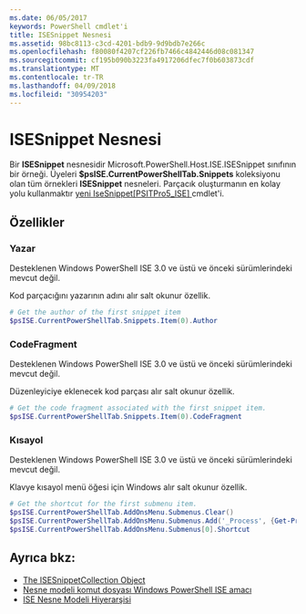 ```yaml
---
ms.date: 06/05/2017
keywords: PowerShell cmdlet'i
title: ISESnippet Nesnesi
ms.assetid: 98bc8113-c3cd-4201-bdb9-9d9bdb7e266c
ms.openlocfilehash: f80080f4207cf226fb7466c4842446d08c081347
ms.sourcegitcommit: cf195b090b3223fa4917206dfec7f0b603873cdf
ms.translationtype: MT
ms.contentlocale: tr-TR
ms.lasthandoff: 04/09/2018
ms.locfileid: "30954203"
---
```

# <a name="the-isesnippetobject"></a>ISESnippet Nesnesi

Bir **ISESnippet** nesnesidir Microsoft.PowerShell.Host.ISE.ISESnippet sınıfının bir örneği. Üyeleri **$psISE.CurrentPowerShellTab.Snippets** koleksiyonu olan tüm örnekleri **ISESnippet** nesneleri. Parçacık oluşturmanın en kolay yolu kullanmaktır [yeni IseSnippet&#91;PSITPro5_ISE&#93; ](https://technet.microsoft.com/library/0a6339a3-2683-4a8e-8929-90ad9a95c3e0) cmdlet'i.

## <a name="properties"></a>Özellikler

### <a name="author"></a>Yazar

Desteklenen Windows PowerShell ISE 3.0 ve üstü ve önceki sürümlerindeki mevcut değil.

Kod parçacığını yazarının adını alır salt okunur özellik.

```powershell
# Get the author of the first snippet item
$psISE.CurrentPowerShellTab.Snippets.Item(0).Author
```

### <a name="codefragment"></a>CodeFragment

Desteklenen Windows PowerShell ISE 3.0 ve üstü ve önceki sürümlerindeki mevcut değil.

Düzenleyiciye eklenecek kod parçası alır salt okunur özellik.

```powershell
# Get the code fragment associated with the first snippet item.
$psISE.CurrentPowerShellTab.Snippets.Item(0).CodeFragment
```

### <a name="shortcut"></a>Kısayol

Desteklenen Windows PowerShell ISE 3.0 ve üstü ve önceki sürümlerindeki mevcut değil.

Klavye kısayol menü öğesi için Windows alır salt okunur özellik.

```powershell
# Get the shortcut for the first submenu item.
$psISE.CurrentPowerShellTab.AddOnsMenu.Submenus.Clear()
$psISE.CurrentPowerShellTab.AddOnsMenu.Submenus.Add('_Process', {Get-Process}, 'Alt+P')
$psISE.CurrentPowerShellTab.AddOnsMenu.Submenus[0].Shortcut
```

## <a name="see-also"></a>Ayrıca bkz:

- [The ISESnippetCollection Object](The-ISESnippetCollection-Object.md)
- [Nesne modeli komut dosyası Windows PowerShell ISE amacı](purpose-of-the-windows-powershell-ise-scripting-object-model.md)
- [ISE Nesne Modeli Hiyerarşisi](The-ISE-Object-Model-Hierarchy.md)